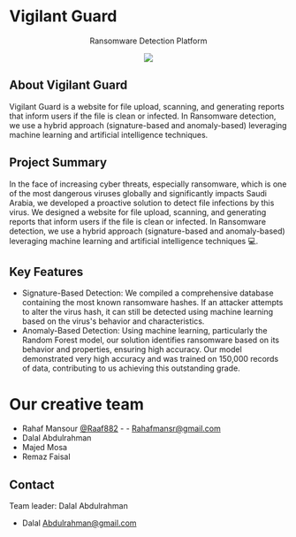 # Vigilant Guard
<p align="center">Ransomware Detection Platform</p>
<p align="center">
<image src="https://github.com/Raaf882/Vigilant-Guard/blob/main/images/Vigilant%20Guard.png"></p>


## About Vigilant Guard

Vigilant Guard is a website for file upload, scanning, and generating reports that inform users if the file is clean or infected. 
In Ransomware detection, we use a hybrid approach (signature-based and anomaly-based) leveraging machine learning and artificial intelligence techniques.


## Project Summary
In the face of increasing cyber threats, especially ransomware, which is one of the most dangerous viruses globally and significantly impacts Saudi Arabia, we developed a proactive solution to detect file infections by this virus.
We designed a website for file upload, scanning, and generating reports that inform users if the file is clean or infected. In Ransomware detection, we use a hybrid approach (signature-based and anomaly-based) leveraging machine learning and artificial intelligence techniques 💻.

## Key Features
- Signature-Based Detection: We compiled a comprehensive database containing the most known ransomware hashes. If an attacker attempts to alter the virus hash, it can still be detected using machine learning based on the virus's behavior and characteristics.
- Anomaly-Based Detection: Using machine learning, particularly the Random Forest model, our solution identifies ransomware based on its behavior and properties, ensuring high accuracy.
Our model demonstrated very high accuracy and was trained on 150,000 records of data, contributing to us achieving this outstanding grade.

####
# Our creative team
- Rahaf Mansour [@Raaf882](https://github.com/Raaf882) - - Rahafmansr@gmail.com
- Dalal Abdulrahman
- Majed Mosa
- Remaz Faisal


## Contact 
Team leader:
Dalal Abdulrahman
- Dalal Abdulrahman@gmail.com



